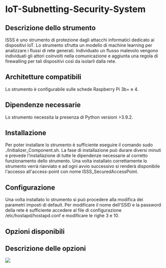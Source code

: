 # IoT-Subnetting-Security-System

## Descrizione dello strumento
ISSS è uno strumento di protezione dagli attacchi informatici dedicato ai dispositivi IoT. 
Lo strumento sfrutta un modello di machine learning per analizzare i flussi di rete generati. Individuato un flusso malevolo vengono individuati gli attori coinvolti nella comunicazione e aggiunta una regola di firewalling per tali dispositivi così da isolarli dalla rete.

## Architetture compatibili
Lo strumento è configurabile sulle schede Raspberry Pi 3b+ e 4.

## Dipendenze necessarie
Lo strumento necessita la presenza di Python versioni >3.9.2.

## Installazione
Per poter installare lo strumento è sufficiente eseguire il comando sudo ./Initializer_Component.sh. La fase di installazione può durare diversi minuti e prevede l'installazione di tutte le dipendenze necessarie al corretto funzionamento dello strumento.
Una volta installato correttamente lo strumento verrà riavviato e ad ogni avvio successivo si renderà disponibile l'accesso all'access-point con nome ISSS_SecuredAccessPoint.
## Configurazione
Una volta installato lo strumento si può procedere alla modifica dei parametri imposti di default.
Per modificare il nome dell'SSID e la password della rete è sufficiente accedere al file di configurazione /etc/hostapd/hostapd.conf e modificare le righe 3 e 10.
## Opzioni disponibili

## Descrizione delle opzioni

![](https://github.com/Sebastiano-Morson/IoT-Subnetting-Security-System/blob/main/readme_folder/ezgif.com-gif-maker.gif)

